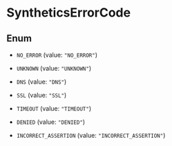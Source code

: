 

# SyntheticsErrorCode

## Enum


* `NO_ERROR` (value: `"NO_ERROR"`)

* `UNKNOWN` (value: `"UNKNOWN"`)

* `DNS` (value: `"DNS"`)

* `SSL` (value: `"SSL"`)

* `TIMEOUT` (value: `"TIMEOUT"`)

* `DENIED` (value: `"DENIED"`)

* `INCORRECT_ASSERTION` (value: `"INCORRECT_ASSERTION"`)



